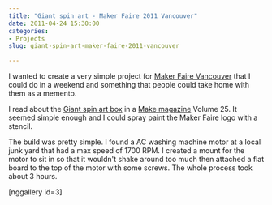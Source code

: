 ```yaml
---
title: "Giant spin art - Maker Faire 2011 Vancouver"
date: 2011-04-24 15:30:00
categories:
- Projects
slug: giant-spin-art-maker-faire-2011-vancouver

---
```


I wanted to create a very simple project for <a href="http://makerfaire.ca/">Maker Faire Vancouver</a> that I could do in a weekend and something that people could take home with them as a memento.

I read about the <a href="http://makeprojects.com/Project/Giant-Spin-Art/482/1">Giant spin art box</a> in a <a href="http://makeprojects.com/">Make magazine</a> Volume 25. It seemed simple enough and I could spray paint the Maker Faire logo with a stencil.

The build was pretty simple. I found a AC washing machine motor at a local junk yard that had a max speed of 1700 RPM. I created a mount for the motor to sit in so that it wouldn't shake around too much then attached a flat board to the top of the motor with some screws. The whole process took about 3 hours.

[nggallery id=3]

&nbsp;
